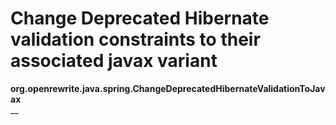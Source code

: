 # Change Deprecated Hibernate validation constraints to their associated javax variant

**org.openrewrite.java.spring.ChangeDeprecatedHibernateValidationToJavax**  
__

